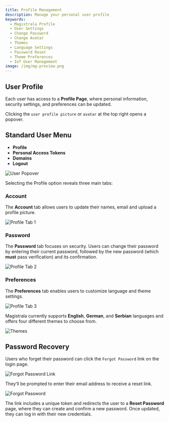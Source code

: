 ```yaml
---
title: Profile Management
description: Manage your personal user profile
keywords:
  - Magistrala Profile
  - User Settings
  - Change Password
  - Change Avatar
  - Themes
  - Language Settings
  - Password Reset
  - Theme Preferences
  - IoT User Management
image: /img/mg-preview.png
---
```


## User Profile

Each user has access to a **Profile Page**, where personal information, security settings, and preferences can be updated.

Clicking the `user profile picture` or `avatar` at the top right opens a popover.

## Standard User Menu

- **Profile**
- **Personal Access Tokens**
- **Domains**
- **Logout**

![User Popover](../../img/profile-management/jdoe-popover.png)

Selecting the Profile option reveals three main tabs:

### Account

The **Account** tab allows users to update their names, email and upload a profile picture.

![Profile Tab 1](../../img/profile-management/jdoe-profile.png)

### Password

The **Password** tab focuses on security. Users can change their password by entering their current password, followed by the new password (which **must** pass verification) and its confirmation.

![Profile Tab 2](../../img/profile-management/jdoe-password-tab.png)

### Preferences

The **Preferences** tab enables users to customize language and theme settings.

![Profile Tab 3](../../img/profile-management/jdoe-preferences-tab.png)

Magistrala currently supports **English**, **German**, and **Serbian** languages and offers four different themes to choose from.

![Themes](../../img/profile-management/jdoe-themes-tab.png)

## Password Recovery

Users who forget their password can click the `Forgot Password` link on the login page.

![Forgot Password Link](../../img/profile-management/forgot-pass.png)

They’ll be prompted to enter their email address to receive a reset link.

![Forgot Password](../../img/profile-management/forgot-password2.png)

The link includes a unique token and redirects the user to a **Reset Password** page, where they can create and confirm a new password. Once updated, they can log in with their new credentials.
